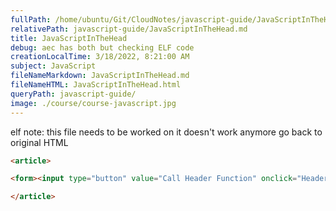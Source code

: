 ```yaml
---
fullPath: /home/ubuntu/Git/CloudNotes/javascript-guide/JavaScriptInTheHead.md
relativePath: javascript-guide/JavaScriptInTheHead.md
title: JavaScriptInTheHead
debug: aec has both but checking ELF code
creationLocalTime: 3/18/2022, 8:21:00 AM
subject: JavaScript
fileNameMarkdown: JavaScriptInTheHead.md
fileNameHTML: JavaScriptInTheHead.html
queryPath: javascript-guide/
image: ./course/course-javascript.jpg
---
```


<!-- toc -->
<!-- tocstop -->

elf note: this file needs to be worked on it doesn't work anymore go back to original HTML

```html
<article>

<form><input type="button" value="Call Header Function" onclick="HeaderAlert();"></form>

</article>
```